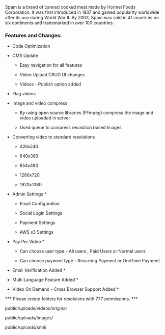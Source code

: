 Spam is a brand of canned cooked meat made by Hormel Foods Corporation. It was first introduced in 1937 and gained popularity worldwide after its use during World War II. By 2003, Spam was sold in 41 countries on six continents and trademarked in over 100 countries.

### Features and Changes: ###

* Code Optimization

* CMS Update

	* Easy navigation for all features

	* Video Upload CRUD UI changes

	* Videos - Publish option added

* Flag videos

* Image and video compress
	
	* By using open source libraries (FFmpeg) compress the image and video uploaded in server

	* Used queue to compress resolution based Images

* Converting video to standard resolutions

	* 426x240

	* 640x360

	* 854x480

	* 1280x720

	* 1920x1080

* Admin Settings *
	
	* Email Configuration

	* Social Login Settings

	* Payment Settings

	* AWS s3 Settings

* Pay Per Video *
	
	* Can choose user type - All users , Paid Users or Normal users

	* Can choose payment type - Recurring Payment or OneTime Payment

* Email Verification Added *

* Multi Language Feature Added *

* Video On Demand - Cross Browser Support Added *

*** Please create folders for resoluions with 777 permissions. ***

public/uploads/videos/original 

public/uploads/images/ 

public/uploads/smil/ 





